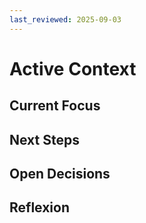 ```yaml
---
last_reviewed: 2025-09-03
---
```


# Active Context

Current Focus
-

Next Steps
-

Open Decisions
-

Reflexion
-
